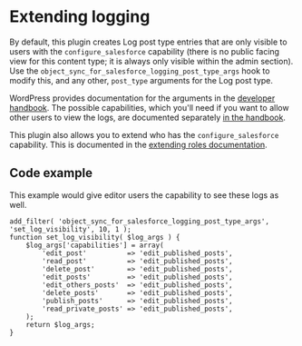 # Extending logging

By default, this plugin creates Log post type entries that are only visible to users with the `configure_salesforce` capability (there is no public facing view for this content type; it is always only visible within the admin section). Use the `object_sync_for_salesforce_logging_post_type_args` hook to modify this, and any other, `post_type` arguments for the Log post type.

WordPress provides documentation for the arguments in the [developer handbook](https://developer.wordpress.org/reference/functions/register_post_type/). The possible capabilities, which you'll need if you want to allow other users to view the logs, are documented separately [in the handbook](https://developer.wordpress.org/reference/functions/get_post_type_capabilities/).

This plugin also allows you to extend who has the `configure_salesforce` capability. This is documented in the [extending roles documentation](./extending-roles.md).

## Code example

This example would give editor users the capability to see these logs as well.

```
add_filter( 'object_sync_for_salesforce_logging_post_type_args', 'set_log_visibility', 10, 1 );
function set_log_visibility( $log_args ) {
	$log_args['capabilities'] = array(
		'edit_post'          => 'edit_published_posts',
		'read_post'          => 'edit_published_posts',
		'delete_post'        => 'edit_published_posts',
		'edit_posts'         => 'edit_published_posts',
		'edit_others_posts'  => 'edit_published_posts',
		'delete_posts'       => 'edit_published_posts',
		'publish_posts'      => 'edit_published_posts',
		'read_private_posts' => 'edit_published_posts',
	);
    return $log_args;
}
```
